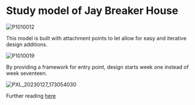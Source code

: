 # Study model of Jay Breaker House

![P1010012](https://user-images.githubusercontent.com/31259842/215509597-ffcdd408-8670-46d6-b87b-6a63644848c1.JPG)

This model is built with attachment points to let allow for easy and iterative design additions.

![P1010019](https://user-images.githubusercontent.com/31259842/215509846-1dbb1d05-e4a4-4783-820d-cd67215a8c8f.JPG)

By providing a framework for entry point, design starts week one instead of week seventeen.

![PXL_20230127_173054030](https://user-images.githubusercontent.com/31259842/215514861-8df8c3b9-d120-4c49-b4c5-64d164750e35.jpg)


Further reading [here](www.trainsarefun.com/lirr/jamaica/jamaica.htm)
